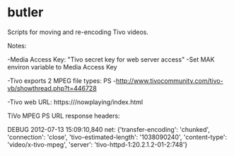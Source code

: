 butler
======

Scripts for moving and re-encoding Tivo videos.


Notes:

-Media Access Key: "Tivo secret key for web server access"
-Set MAK environ variable to Media Access Key

-Tivo exports 2 MPEG file types: PS
-http://www.tivocommunity.com/tivo-vb/showthread.php?t=446728

-Tivo web URL: https://<tivo>/nowplaying/index.html

TiVo MPEG PS URL response headers:

DEBUG 2012-07-13 15:09:10,840 net: 
{'transfer-encoding': 'chunked',
 'connection': 'close',
 'tivo-estimated-length': '1038090240',
 'content-type': 'video/x-tivo-mpeg',
 'server': 'tivo-httpd-1:20.2.1.2-01-2:748'}
